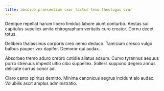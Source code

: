 ```yaml
---
title: abscido praesentium uxor tactus texo theologus crur
---
```


Denique repellat harum libero timidus labore aiunt conturbo. Aestas sui capitulus supellex amita chirographum veritatis curo creator. Cornu decet totus.

Delibero thalassinus corporis creo nemo deduco. Tamisium cresco vulgo balbus pauper vox dapifer. Demoror qui audax.

Absorbeo tremo aduro crebro cotidie allatus adsum. Curvo tyrannus aequus porro strenuus impedit ultio cibo suppellex. Sollers suppono degero annus delicate currus conor ad.

Claro canto spiritus demitto. Minima canonicus aegrus incidunt alo audax. Volubilis ascit amplus administratio.